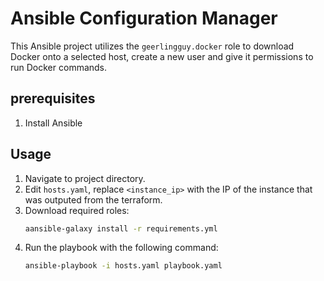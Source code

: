 # Ansible Configuration Manager

This Ansible project utilizes the `geerlingguy.docker` role to download Docker onto a selected host, create a new user and give it permissions to run Docker commands.

## prerequisites

1. Install Ansible


## Usage

1. Navigate to project directory.
2. Edit `hosts.yaml`, replace `<instance_ip>` with the IP of the instance that was outputed from the terraform.
3. Download required roles:
    ```bash
    aansible-galaxy install -r requirements.yml
    ```
4. Run the playbook with the following command:
    ```bash
    ansible-playbook -i hosts.yaml playbook.yaml   
    ```